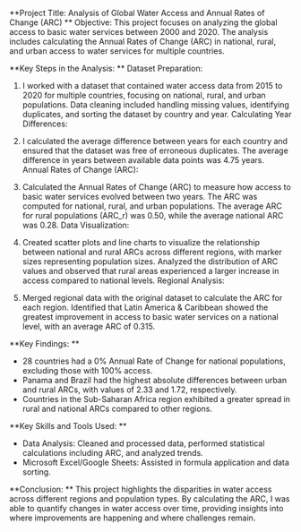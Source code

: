 **Project Title: Analysis of Global Water Access and Annual Rates of Change (ARC)
**
Objective:
This project focuses on analyzing the global access to basic water services between 2000 and 2020. The analysis includes calculating the Annual Rates of Change (ARC) in national, rural, and urban access to water services for multiple countries.

**Key Steps in the Analysis:
**
Dataset Preparation:

1) I worked with a dataset that contained water access data from 2015 to 2020 for multiple countries, focusing on national, rural, and urban populations.
Data cleaning included handling missing values, identifying duplicates, and sorting the dataset by country and year.
Calculating Year Differences:

2) I calculated the average difference between years for each country and ensured that the dataset was free of erroneous duplicates. The average difference in years between available data points was 4.75 years.
Annual Rates of Change (ARC):

3) Calculated the Annual Rates of Change (ARC) to measure how access to basic water services evolved between two years. The ARC was computed for national, rural, and urban populations.
The average ARC for rural populations (ARC_r) was 0.50, while the average national ARC was 0.28.
Data Visualization:

4) Created scatter plots and line charts to visualize the relationship between national and rural ARCs across different regions, with marker sizes representing population sizes.
Analyzed the distribution of ARC values and observed that rural areas experienced a larger increase in access compared to national levels.
Regional Analysis:

5) Merged regional data with the original dataset to calculate the ARC for each region.
Identified that Latin America & Caribbean showed the greatest improvement in access to basic water services on a national level, with an average ARC of 0.315.

**Key Findings:
**
- 28 countries had a 0% Annual Rate of Change for national populations, excluding those with 100% access.
- Panama and Brazil had the highest absolute differences between urban and rural ARCs, with values of 2.33 and 1.72, respectively.
- Countries in the Sub-Saharan Africa region exhibited a greater spread in rural and national ARCs compared to other regions.

**Key Skills and Tools Used:
**
- Data Analysis: Cleaned and processed data, performed statistical calculations including ARC, and analyzed trends.
- Microsoft Excel/Google Sheets: Assisted in formula application and data sorting.

**Conclusion:
**
This project highlights the disparities in water access across different regions and population types. By calculating the ARC, I was able to quantify changes in water access over time, providing insights into where improvements are happening and where challenges remain.
